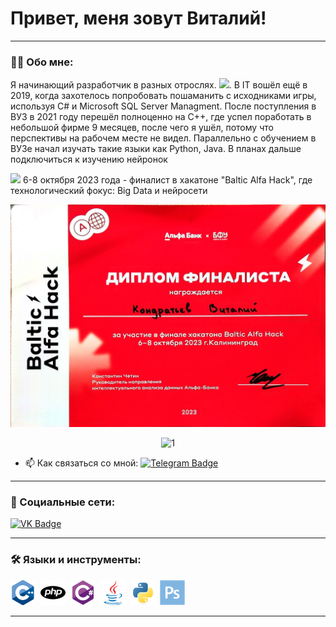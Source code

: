 # Привет, меня зовут Виталий!

---

### :man_technologist: Обо мне:

Я начинающий разработчик в разных отрослях. <img src="https://media.giphy.com/media/WUlplcMpOCEmTGBtBW/giphy.gif" width="30px">. В IT вошёл ещё в 2019, когда захотелось попробовать пошаманить с исходниками игры, используя C# и Microsoft SQL Server Managment. После поступления в ВУЗ в 2021 году перешёл полноценно на C++, где успел поработать в небольшой фирме 9 месяцев, после чего я ушёл, потому что перспективы на рабочем месте не видел. Параллельно с обучением в ВУЗе начал изучать такие языки как Python, Java. В планах дальше подключиться к изучению нейронок

<img src="https://media0.giphy.com/media/9RlmNBnVSf8ZZGbhUH/giphy.gif?cid=ecf05e47200u5exo85aks6ry60eqgjgbt1oewd8n77pjnrbs&ep=v1_gifs_search&rid=giphy.gif&ct=g" width="25px"> 6-8 октября 2023 года - финалист в хакатоне "Baltic Alfa Hack", где технологический фокус: Big Data и нейросети

<p align="center">
 <img width="600" src="assets/Hackathon.jpg" alt="1"/>
</p>

<p align="center">
 <img width="600" src="assets/github-1.gif" alt="1"/>
</p>

- :mailbox: Как связаться со мной: [![Telegram Badge](https://img.shields.io/badge/-KondratevVitaliy-blue?style=flat&logo=Telegram&logoColor=white)](https://t.me/vitalitop) 

---

### 🤝 Социальные сети:

  <div id="badges">
    <a href="https://vk.com/vitalitop" target="_blank">
      <img src="https://cdn-icons-png.flaticon.com/512/145/145813.png" width="40" height="40" alt="VK Badge"/>
    </a>
    <!-- <a href="https://dzen.ru/tehnomaniak" target="_blank">
      <img src="https://upload.wikimedia.org/wikipedia/commons/thumb/a/ab/Yandex_Zen_logo_icon.svg/1024px-Yandex_Zen_logo_icon.svg.png" width="40" height="40" alt="Zen Badge"/> </a> -->
  </div>

---

### 🛠 Языки и инструменты:

<div>
    <img src="https://raw.githubusercontent.com/devicons/devicon/55609aa5bd817ff167afce0d965585c92040787a/icons/cplusplus/cplusplus-original.svg" title="plusplus" alt="plusplus" width="40" height="40"/>&nbsp;
   <img src="https://raw.githubusercontent.com/devicons/devicon/55609aa5bd817ff167afce0d965585c92040787a/icons/php/php-plain.svg" title="php" alt="php" width="40" height="40"/>&nbsp;
  <img src="https://raw.githubusercontent.com/devicons/devicon/55609aa5bd817ff167afce0d965585c92040787a/icons/csharp/csharp-original.svg" title="csharp" alt="csharp" width="40" height="40"/>&nbsp;
  <img src="https://raw.githubusercontent.com/devicons/devicon/55609aa5bd817ff167afce0d965585c92040787a/icons/java/java-original.svg" title="java" alt="java" width="40" height="40"/>&nbsp;
  <img src="https://raw.githubusercontent.com/devicons/devicon/55609aa5bd817ff167afce0d965585c92040787a/icons/python/python-original.svg" title="python" alt="python" width="40" height="40"/>&nbsp;
  <img src="https://github.com/devicons/devicon/blob/master/icons/photoshop/photoshop-plain.svg" title="photoshop" alt="photoshop" width="40" height="40"/>&nbsp;
</div>

---


